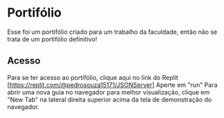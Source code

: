 # Portifólio
Esse foi um portifólio criado para um trabalho da faculdade, então não se trata de um portifólio definitivo!

## Acesso
Para se ter acesso ao portifólio, clique aqui no link do Replit [https://replit.com/@pedrosouza15171/JSONServer]
Aperte em "run"
Para abrir uma nova guia no navegador para melhor visualização, clique em "New Tab" na lateral direita superior acima da tela de demonstração do navegador.
